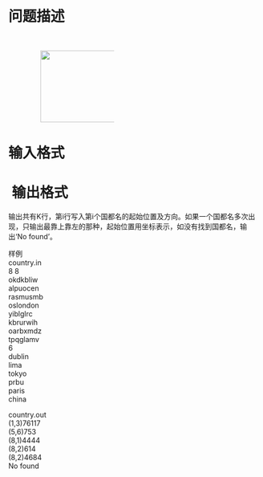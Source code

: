 

# 问题描述


<p style="text-indent:24pt;">
<br/>
</p>
<p style="text-indent:24pt;">
<img src="http://218.5.5.242:9018/JudgeOnline/upload/201312/a123.bmp" border="0" height="143" width="179"/> 
</p>

# 输入格式



#  输出格式


<p>
输出共有K行，第i行写入第i个国都名的起始位置及方向。如果一个国都名多次出现，只输出最靠上靠左的那种，起始位置用坐标表示，如没有找到国都名，输出‘No found’。
</p>
<p>
样例<br/>
country.in<br/>
8 8<br/>
okdkbliw<br/>
alpuocen<br/>
rasmusmb<br/>
oslondon<br/>
yiblglrc<br/>
kbrurwih<br/>
oarbxmdz<br/>
tpqglamv<br/>
6<br/>
dublin<br/>
lima<br/>
tokyo<br/>
prbu<br/>
paris<br/>
china
</p>
<p>
country.out<br/>
(1,3)76117<br/>
(5,6)753<br/>
(8,1)4444<br/>
(8,2)614<br/>
(8,2)4684<br/>
No found
</p>
<p>
<br/>
</p>
